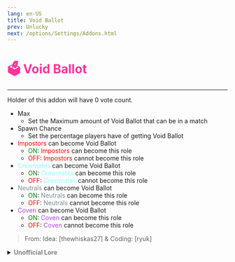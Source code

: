```yaml
---
lang: en-US
title: Void Ballot
prev: Unlucky
next: /options/Settings/Addons.html
---
```


# <font color=#ff3399>🗳️ <b>Void Ballot</b></font> <Badge text="Harmful" type="tip" vertical="middle"/>
---

Holder of this addon will have 0 vote count.
* Max
  * Set the Maximum amount of Void Ballot that can be in a match
* Spawn Chance
  * Set the percentage players have of getting Void Ballot
* <font color=red>Impostors</font> can become Void Ballot
  * <font color=green>ON</font>: <font color=red>Impostors</font> can become this role
  * <font color=red>OFF</font>: <font color=red>Impostors</font> cannot become this role
* <font color=#8cffff>Crewmates</font> can become Void Ballot
  * <font color=green>ON</font>: <font color=#8cffff>Crewmates</font> can become this role
  * <font color=red>OFF</font>: <font color=#8cffff>Crewmates</font> cannot become this role
* <font color=#7f8c8d>Neutrals</font> can become Void Ballot
  * <font color=green>ON</font>: <font color=#7f8c8d>Neutrals</font> can become this role
  * <font color=red>OFF</font>: <font color=#7f8c8d>Neutrals</font> cannot become this role
* <font color=#ac42f2>Coven</font> can become Void Ballot
  * <font color=green>ON</font>: <font color=#ac42f2>Coven</font> can become this role
  * <font color=red>OFF</font>: <font color=#ac42f2>Coven</font> cannot become this role

> From: Idea: [thewhiskas27] & Coding: [ryuk]

<details>
<summary><b><font color=gray>Unofficial Lore</font></b></summary>

Placeholder: This role is a ROLE OH EM GOSH
> Submitted by: Member
</details>